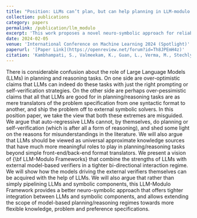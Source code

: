 ```yaml
---
title: "Position: LLMs can’t plan, but can help planning in LLM-modulo frameworks"
collection: publications
category: papers
permalink: /publication/llm_modulo
excerpt: 'This work proposes a novel neuro-symbolic approach for reliable planning with LLMs by having external model-based verifiers and critics in a bi-directional interaction regime.'
date: 2024-02-05
venue: 'International Conference on Machine Learning 2024 (Spotlight)'
paperurl: '[Paper Link](https://openreview.net/forum?id=Th8JPEmH4z)'
citation: 'Kambhampati, S., Valmeekam, K., Guan, L., Verma, M., Stechly, K., Bhambri, S., ... & Murthy, A. B. (2024, June). Position: LLMs can’t plan, but can help planning in LLM-modulo frameworks. In Forty-first International Conference on Machine Learning.'
---
```


There is considerable confusion about the role of Large Language Models (LLMs) in planning and reasoning tasks. On one side are over-optimistic claims that LLMs can indeed do these tasks with just the right prompting or self-verification strategies. On the other side are perhaps over-pessimistic claims that all that LLMs are good for in planning/reasoning tasks are as mere translators of the problem specification from one syntactic format to another, and ship the problem off to external symbolic solvers. In this position paper, we take the view that both these extremes are misguided. We argue that auto-regressive LLMs cannot, by themselves, do planning or self-verification (which is after all a form of reasoning), and shed some light on the reasons for misunderstandings in the literature. We will also argue that LLMs should be viewed as universal approximate knowledge sources that have much more meaningful roles to play in planning/reasoning tasks beyond simple front-end/back-end format translators. We present a vision of {\bf LLM-Modulo Frameworks} that combine the strengths of LLMs with external model-based verifiers in a tighter bi-directional interaction regime. We will show how the models driving the external verifiers themselves can be acquired with the help of LLMs. We will also argue that rather than simply pipelining LLMs and symbolic components, this LLM-Modulo Framework provides a better neuro-symbolic approach that offers tighter integration between LLMs and symbolic components, and allows extending the scope of model-based planning/reasoning regimes towards more flexible knowledge, problem and preference specifications.
